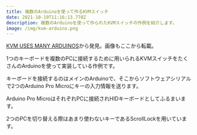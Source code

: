 ```yaml
---
title: 複数のArduinoを使って作るKVMスイッチ
date: 2021-10-19T11:16:13.770Z
description: 複数のArduinoを使って作られたKVMスイッチの作例を紹介します。
image: /img/kvm-arduino.png
---
```

[KVM USES MANY ARDUINOS](https://hackaday.com/2020/04/19/kvm-uses-many-arduinos/)から発見。画像もここから転載。

1つのキーボードを複数のPCに接続するために用いられるKVMスイッチをたくさんのArduinoを使って実装している作例です。

キーボードを接続するのはメインのArduinoで、そこからソフトウェアシリアルで2つのArduino Pro Microにキーの入力情報を送ります。

Arduino Pro MicroはそれぞれPCに接続されHIDキーボードとしてふるまいます。

2つのPCを切り替える際はあまり使わないキーであるScrollLockを用いています。
